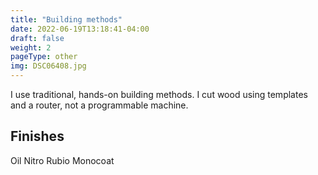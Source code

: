 ```yaml
---
title: "Building methods"
date: 2022-06-19T13:18:41-04:00
draft: false
weight: 2
pageType: other
img: DSC06408.jpg
---
```


I use traditional, hands-on building methods. I cut wood using templates and a router, not a programmable machine. 



## Finishes
Oil
Nitro
Rubio Monocoat